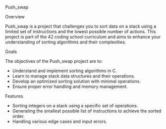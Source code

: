 Push_swap

Overview

Push_swap is a project that challenges you to sort data on a stack using a limited set of instructions and the lowest possible number of actions. This project is part of the 42 coding school curriculum and aims to enhance your understanding of sorting algorithms and their complexities.

Goals

The objectives of the Push_swap project are to:

- Understand and implement sorting algorithms in C.
- Learn to manage stack data structures and their operations.
- Develop an optimized sorting solution with minimal operations.
- Ensure proper error handling and memory management.

Features

- Sorting integers on a stack using a specific set of operations.
- Generating the smallest possible list of instructions to achieve the sorted order.
- Handling various edge cases and input errors.
